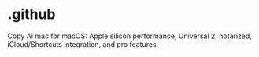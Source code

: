 # .github
Copy Ai mac for macOS: Apple silicon performance, Universal 2, notarized, iCloud/Shortcuts integration, and pro features.
